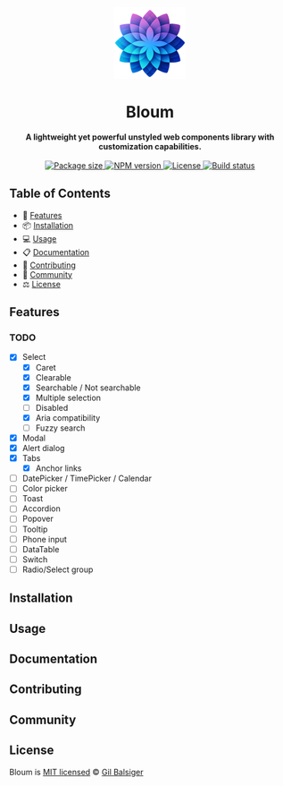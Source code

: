 <div align="center">
    <a href="https://www.bloum.dev">
        <img src="https://github.com/balsigergil/bloum/blob/main/docs/static/img/bloum_logo.png" height="128" alt="logo">
    </a>
    <h1>Bloum</h1>
    <strong>A lightweight yet powerful unstyled web components library with customization capabilities.</strong>
    <br>
    <br>
    <div align="center">
        <a aria-label="Bundlephobia" href="https://bundlephobia.com/package/bloum">
          <img alt="Package size" src="https://img.shields.io/bundlephobia/minzip/bloum?style=for-the-badge">
        </a>
        <a aria-label="NPM version" href="https://www.npmjs.com/package/bloum">
          <img alt="NPM version" src="https://img.shields.io/npm/v/bloum?style=for-the-badge">
        </a>
        <a aria-label="License" href="https://github.com/balsigergil/bloum/blob/main/LICENSE">
          <img alt="License" src="https://img.shields.io/npm/l/bloum?style=for-the-badge">
        </a>
        <a aria-label="Build status" href="https://github.com/balsigergil/bloum/actions/workflows/playwright.yml">
          <img alt="Build status" src="https://img.shields.io/github/actions/workflow/status/balsigergil/bloum/playwright.yml?style=for-the-badge">
        </a>
    </div>
</div>

## Table of Contents

- 🚀 [Features](#features)
- 📦 [Installation](#installation)
- 💻 [Usage](#usage)
- 📋 [Documentation](#documentation)
- 📝 [Contributing](#contributing)
- 💬 [Community](#community)
- ⚖️ [License](#license)

## Features

### TODO

- [x] Select
  - [x] Caret
  - [x] Clearable
  - [x] Searchable / Not searchable
  - [x] Multiple selection
  - [ ] Disabled
  - [x] Aria compatibility
  - [ ] Fuzzy search
- [x] Modal
- [x] Alert dialog
- [x] Tabs
  - [x] Anchor links
- [ ] DatePicker / TimePicker / Calendar
- [ ] Color picker
- [ ] Toast
- [ ] Accordion
- [ ] Popover
- [ ] Tooltip
- [ ] Phone input
- [ ] DataTable
- [ ] Switch
- [ ] Radio/Select group

## Installation

## Usage

## Documentation

## Contributing

## Community

## License

Bloum is [MIT licensed](./LICENSE) &copy; [Gil Balsiger](https://github.com/balsigergil)
